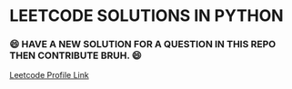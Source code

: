 # LEETCODE SOLUTIONS IN PYTHON
### 😄 HAVE A NEW SOLUTION FOR A QUESTION IN THIS REPO THEN CONTRIBUTE BRUH. 😄
[Leetcode Profile Link](https://leetcode.com/hritikakolkar/)
